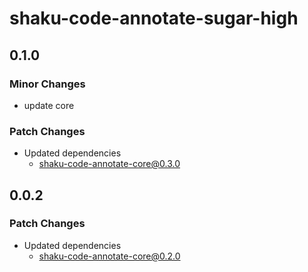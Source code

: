 # shaku-code-annotate-sugar-high

## 0.1.0

### Minor Changes

- update core

### Patch Changes

- Updated dependencies
  - shaku-code-annotate-core@0.3.0

## 0.0.2

### Patch Changes

- Updated dependencies
  - shaku-code-annotate-core@0.2.0
